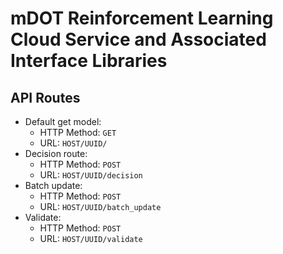 # mDOT Reinforcement Learning Cloud Service and Associated Interface Libraries

## API Routes
- Default get model: 
  * HTTP Method: `GET`
  * URL: `HOST/UUID/`
- Decision route: 
    * HTTP Method: `POST`
    * URL: `HOST/UUID/decision`
- Batch update: 
    * HTTP Method: `POST`
    * URL: `HOST/UUID/batch_update`
- Validate: 
    * HTTP Method: `POST`
    * URL: `HOST/UUID/validate`
